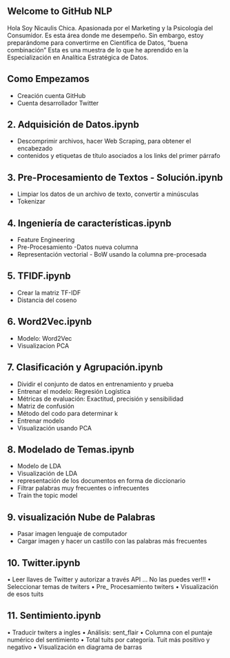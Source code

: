 
## Welcome to GitHub NLP
  
Hola Soy Nicaulis Chica. Apasionada por el Marketing y la Psicología del Consumidor. Es esta área donde me desempeño. Sin embargo, estoy preparándome para convertirme en Científica de Datos, “buena combinación” 
Esta es una muestra de lo que he aprendido en la Especialización en Analítica Estratégica de Datos. 

## Como Empezamos  
-	Creación cuenta GitHub 
-	Cuenta desarrollador Twitter

## 2. Adquisición de Datos.ipynb

-	Descomprimir archivos, hacer Web Scraping, para obtener el encabezado 
-	contenidos y etiquetas de título asociados a los links del primer párrafo

## 3. Pre-Procesamiento de Textos - Solución.ipynb
-	Limpiar los datos de un archivo de texto, convertir a minúsculas
-	Tokenizar

## 4. Ingeniería de características.ipynb
-	Feature Engineering
-	Pre-Procesamiento -Datos nueva columna
-	Representación vectorial - BoW usando la columna pre-procesada

## 5. TFIDF.ipynb
-	Crear la matriz TF-IDF
-	Distancia del coseno

## 6.  Word2Vec.ipynb

-	Modelo: Word2Vec
-	Visualizacion PCA


## 7. Clasificación y Agrupación.ipynb
-	Dividir el conjunto de datos en entrenamiento y prueba
-	Entrenar el modelo: Regresión Logística
-	Métricas de evaluación: Exactitud, precisión y sensibilidad
-	Matriz de confusión
-	Método del codo para determinar k
-	Entrenar modelo 
-	Visualización usando PCA


## 8.  Modelado de Temas.ipynb
-	Modelo de LDA
-	Visualización de LDA
-	representación de los documentos en forma de diccionario
-	Filtrar palabras muy frecuentes o infrecuentes
-	Train the topic model


## 9.  visualización Nube de Palabras
-	Pasar imagen lenguaje de computador
-	Cargar imagen y hacer un castillo con las palabras más frecuentes


## 10. Twitter.ipynb
•	Leer llaves de Twitter y autorizar a través API … No las puedes ver!!!
•	Seleccionar temas de twiters
•	Pre_ Procesamiento twiters
•	Visualización de esos tuits


## 11.  Sentimiento.ipynb
•	Traducir twiters a ingles
•	Análisis: sent_flair
•	Columna con el puntaje numérico del sentimiento
•	Total tuits por categoría. Tuit más positivo y negativo
•	Visualización en diagrama de barras
